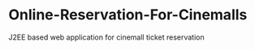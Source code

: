 Online-Reservation-For-Cinemalls
================================

J2EE based web application for cinemall ticket reservation
